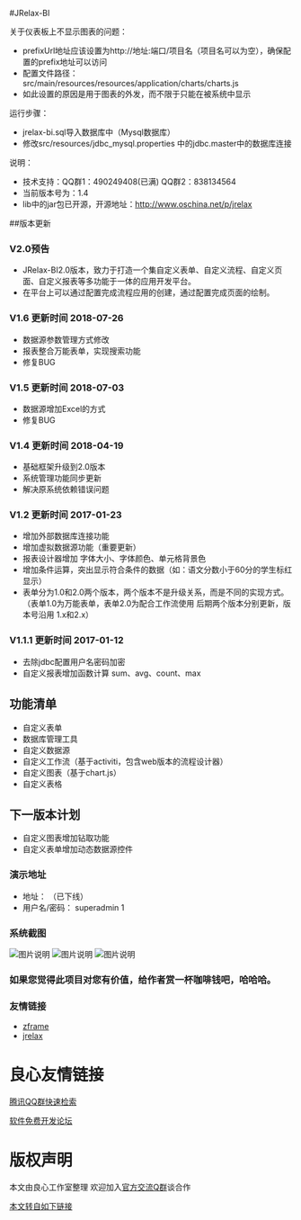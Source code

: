 #JRelax-BI

关于仪表板上不显示图表的问题：
- prefixUrl地址应该设置为http://地址:端口/项目名（项目名可以为空），确保配置的prefix地址可以访问
- 配置文件路径：src/main/resources/resources/application/charts/charts.js
- 如此设置的原因是用于图表的外发，而不限于只能在被系统中显示

运行步骤：
- jrelax-bi.sql导入数据库中（Mysql数据库）
- 修改src/resources/jdbc_mysql.properties 中的jdbc.master中的数据库连接

说明：
* 技术支持：QQ群1：490249408(已满) QQ群2：838134564
* 当前版本号为：1.4
* lib中的jar包已开源，开源地址：http://www.oschina.net/p/jrelax

##版本更新
### V2.0预告
* JRelax-BI2.0版本，致力于打造一个集自定义表单、自定义流程、自定义页面、自定义报表等多功能于一体的应用开发平台。  
* 在平台上可以通过配置完成流程应用的创建，通过配置完成页面的绘制。

### V1.6 更新时间 2018-07-26
* 数据源参数管理方式修改
* 报表整合万能表单，实现搜索功能
* 修复BUG

### V1.5 更新时间 2018-07-03
* 数据源增加Excel的方式
* 修复BUG

### V1.4 更新时间 2018-04-19
* 基础框架升级到2.0版本
* 系统管理功能同步更新
* 解决原系统依赖错误问题

### V1.2 更新时间 2017-01-23
* 增加外部数据库连接功能
* 增加虚拟数据源功能（重要更新）
* 报表设计器增加 字体大小、字体颜色、单元格背景色
* 增加条件运算，突出显示符合条件的数据（如：语文分数小于60分的学生标红显示）
* 表单分为1.0和2.0两个版本，两个版本不是升级关系，而是不同的实现方式。  （表单1.0为万能表单，表单2.0为配合工作流使用 后期两个版本分别更新，版本号沿用 1.x和2.x）

### V1.1.1 更新时间 2017-01-12
 * 去除jdbc配置用户名密码加密
 * 自定义报表增加函数计算 sum、avg、count、max

## 功能清单

* 自定义表单
* 数据库管理工具
* 自定义数据源
* 自定义工作流（基于activiti，包含web版本的流程设计器）
* 自定义图表（基于chart.js）
* 自定义表格

## 下一版本计划
* 自定义图表增加钻取功能
* 自定义表单增加动态数据源控件

### 演示地址

* 地址： （已下线）
* 用户名/密码： superadmin 1

### 系统截图
![图片说明](https://images.gitee.com/uploads/images/2020/0527/133351_f1052e76_10431.png "1")
![图片说明](https://images.gitee.com/uploads/images/2020/0527/133351_5e6c746b_10431.png "2")
![图片说明](https://images.gitee.com/uploads/images/2020/0527/133350_876ad2f2_10431.png "3")

### 如果您觉得此项目对您有价值，给作者赏一杯咖啡钱吧，哈哈哈。
  
 

### 友情链接

* [zframe](http://u.720life.cn/g/645cc88ca89f110495efb2e933a9316eca9a2f159a6335a308a7ed7a28e63cee)
* [jrelax](http://u.720life.cn/g/645cc88ca89f110495efb2e933a9316e31a65243ab194815dcf73a03c6b3d3f1)


 # 良心友情链接

[腾讯QQ群快速检索](http://u.720life.cn/s/8cf73f7c)

[软件免费开发论坛](http://u.720life.cn/s/bbb01dc0)

# 版权声明 

本文由良心工作室整理 欢迎加入[官方交流Q群](https://u.720life.cn/s/f2316816)谈合作

[本文转自如下链接](http://u.720life.cn/g/2e71d0f0a5c601172267ba20d3a43c6e039e7466605c094aa85fb4a69e696dc51d2dec15b93ba7bef0b6884f31da416ba6bbd4c3198f4ad712bb7b8cb75aab2a)